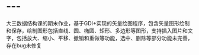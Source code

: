 # ---
大三数据结构课的期末作业，基于GDI+实现的矢量绘图程序，包含矢量图形绘制和保存，绘制图形包括直线、圆、椭圆、矩形、多边形等图形，支持插入图片和文字，包括放大、缩小、平移、撤销和重做等功能，选中、删除等部分功能未完善，存在bug未修复
